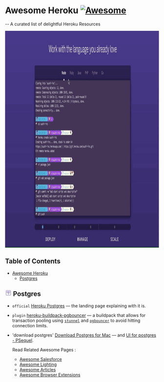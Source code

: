 
# Awesome Heroku  [![Awesome](https://cdn.rawgit.com/sindresorhus/awesome/d7305f38d29fed78fa85652e3a63e154dd8e8829/media/badge.svg)](https://github.com/sindresorhus/awesome)

-- A curated list of delightful Heroku Resources 

<img width="1030" height="710" src="/images/herokuanimation.gif" />


## Table of Contents  
* [Awesome Heroku](#awesome-heroku--)
  * [Postgres](#learning-salesforce-platform)



## <img width="21" height="21" src="images/postgres.png" /> Postgres

- `official` [Heroku Postgres](https://www.heroku.com/postgres) — the landing page explaining with it is.
- `plugin` [heroku-buildpack-pgbouncer](https://github.com/heroku/heroku-buildpack-pgbouncer) — a buildpack that allows for transaction pooling using [`stunnel`](https://www.stunnel.org/index.html) and [`pgbouncer`](https://wiki.postgresql.org/wiki/PgBouncer) to avoid hitting connection limits.
- 'download postgres' [Download Postgres for Mac](https://www.postgresql.org/download/macosx/) — and [UI for postgres - PSequel]( http://www.psequel.com/).


  Read Related Awesome Pages : 
  
   * [Awesome Salesforce](https://github.com/mailtoharshit/awesome-salesforce)
   * [Awesome Lighting](https://github.com/mailtoharshit/awesome-lighting)
   * [Awesome Articles](https://github.com/mailtoharshit/awesome-salesforce-articles)
   * [Awesome Browser Extensions](https://github.com/mailtoharshit/awesome-browser-extensions-for-salesforce/blob/master/README.md)
  
